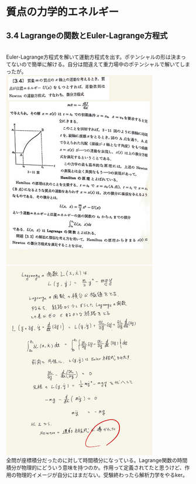 <script type="text/javascript" async src="https://cdnjs.cloudflare.com/ajax/libs/mathjax/2.7.7/MathJax.js?config=TeX-MML-AM_CHTML">
</script>

<script type="text/x-mathjax-config">
 MathJax.Hub.Config({
 tex2jax: {
 inlineMath: [['$', '$'] ],
 displayMath: [ ['$$','$$'], ["\\[","\\]"] ]
 }
 });
</script>

# 質点の力学的エネルギー
## 3.4 Lagrangeの関数とEuler-Lagrange方程式
<br>
Euler-Lagrange方程式を解いて運動方程式を出す。ポテンシャルの形は決まってないので簡単に解ける。自分は間違えて重力場中のポテンシャルで解いてしまったが。
<br>
<img width="400" alt="rikigaku-64" src="./images/rikigaku-64.jpg">
<img width="400" alt="rikigaku-65" src="./images/rikigaku-65.jpg">
<br>
全問が座標積分だったのに対して時間積分になっている。Lagrange関数の時間積分が物理的にどういう意味を持つのか。作用って定義されてたと思うけど、作用の物理的イメージが自分にはまだない。受験終わったら解析力学をやるker。
